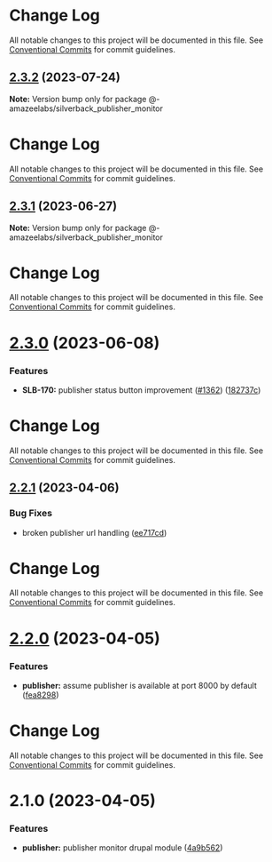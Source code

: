 # Change Log

All notable changes to this project will be documented in this file. See
[Conventional Commits](https://conventionalcommits.org) for commit guidelines.

## [2.3.2](https://github.com/AmazeeLabs/silverback-mono/compare/@-amazeelabs/silverback_publisher_monitor@2.3.1...@-amazeelabs/silverback_publisher_monitor@2.3.2) (2023-07-24)

**Note:** Version bump only for package
@-amazeelabs/silverback_publisher_monitor

# Change Log

All notable changes to this project will be documented in this file. See
[Conventional Commits](https://conventionalcommits.org) for commit guidelines.

## [2.3.1](https://github.com/AmazeeLabs/silverback-mono/compare/@-amazeelabs/silverback_publisher_monitor@2.3.0...@-amazeelabs/silverback_publisher_monitor@2.3.1) (2023-06-27)

**Note:** Version bump only for package
@-amazeelabs/silverback_publisher_monitor

# Change Log

All notable changes to this project will be documented in this file. See
[Conventional Commits](https://conventionalcommits.org) for commit guidelines.

# [2.3.0](https://github.com/AmazeeLabs/silverback-mono/compare/@-amazeelabs/silverback_publisher_monitor@2.2.1...@-amazeelabs/silverback_publisher_monitor@2.3.0) (2023-06-08)

### Features

- **SLB-170:** publisher status button improvement
  ([#1362](https://github.com/AmazeeLabs/silverback-mono/issues/1362))
  ([182737c](https://github.com/AmazeeLabs/silverback-mono/commit/182737cf00651f39e0c12e2de913fcb64bc94d47))

# Change Log

All notable changes to this project will be documented in this file. See
[Conventional Commits](https://conventionalcommits.org) for commit guidelines.

## [2.2.1](https://github.com/AmazeeLabs/silverback-mono/compare/@-amazeelabs/silverback_publisher_monitor@2.2.0...@-amazeelabs/silverback_publisher_monitor@2.2.1) (2023-04-06)

### Bug Fixes

- broken publisher url handling
  ([ee717cd](https://github.com/AmazeeLabs/silverback-mono/commit/ee717cd4c8692da3e6e4c924b5d93c24879afe2c))

# Change Log

All notable changes to this project will be documented in this file. See
[Conventional Commits](https://conventionalcommits.org) for commit guidelines.

# [2.2.0](https://github.com/AmazeeLabs/silverback-mono/compare/@-amazeelabs/silverback_publisher_monitor@2.1.0...@-amazeelabs/silverback_publisher_monitor@2.2.0) (2023-04-05)

### Features

- **publisher:** assume publisher is available at port 8000 by default
  ([fea8298](https://github.com/AmazeeLabs/silverback-mono/commit/fea8298ab8a2a102a361b303d7023f26ae88fd68))

# Change Log

All notable changes to this project will be documented in this file. See
[Conventional Commits](https://conventionalcommits.org) for commit guidelines.

# 2.1.0 (2023-04-05)

### Features

- **publisher:** publisher monitor drupal module
  ([4a9b562](https://github.com/AmazeeLabs/silverback-mono/commit/4a9b56261c533d92c4f49fc1f1491e58ea4cd5e4))

